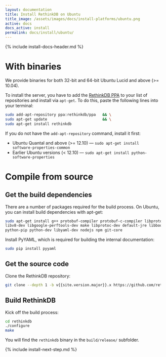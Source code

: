 ```yaml
---
layout: documentation
title: Install RethinkDB on Ubuntu
title_image: /assets/images/docs/install-platforms/ubuntu.png
active: docs
docs_active: install
permalink: docs/install/ubuntu/
---
```

{% include install-docs-header.md %}

# With binaries #
We provide binaries for both 32-bit and 64-bit Ubuntu Lucid and above (>= 10.04).

To install the server, you have to add the [RethinkDB
PPA](https://launchpad.net/~rethinkdb/+archive/ppa) to your list of
repositories and install via `apt-get`. 
To do this, paste the
following lines into your terminal:

```bash
sudo add-apt-repository ppa:rethinkdb/ppa   && \
sudo apt-get update                         && \
sudo apt-get install rethinkdb
```

If you do not have the `add-apt-repository` command, install it first:

* Ubuntu Quantal and above (>= 12.10) &mdash; `sudo apt-get install software-properties-common`
* Earlier Ubuntu versions (< 12.10) &mdash; `sudo apt-get install python-software-properties`

# Compile from source #

## Get the build dependencies ##

There are a number of packages required for the build process. On Ubuntu, you can install build dependencies with apt-get:

```bash
sudo apt-get install g++ protobuf-compiler protobuf-c-compiler libprotobuf-dev
libv8-dev libgoogle-perftools-dev make libprotoc-dev default-jre libboost-dev
python-pip python-dev libyaml-dev nodejs npm git-core
```

Install PyYAML, which is required for building the internal documentation:

```bash
sudo pip install pyyaml
```

## Get the source code ##
Clone the RethinkDB repository:

```bash
git clone --depth 1 -b v{{site.version.major}}.x https://github.com/rethinkdb/rethinkdb.git
```

## Build RethinkDB ##

Kick off the build process:

```bash
cd rethinkdb
./configure
make
```

You will find the `rethinkdb` binary in the `build/release/` subfolder.  

{% include install-next-step.md %}
